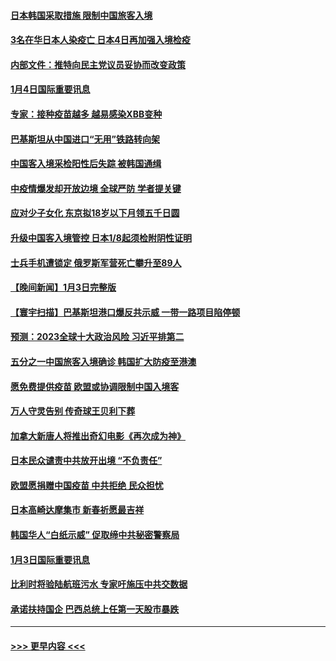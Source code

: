 #### [日本韩国采取措施 限制中国旅客入境](../pages/prog202/a103617009.md?t=01050943) 
#### [3名在华日本人染疫亡 日本4日再加强入境检疫](../pages/prog202/a103616855.md?t=01050943) 
#### [内部文件：推特向民主党议员妥协而改变政策](../pages/prog202/a103616715.md?t=01050943) 
#### [1月4日国际重要讯息](../pages/prog202/a103616726.md?t=01050943) 
#### [专家：接种疫苗越多 越易感染XBB变种](../pages/prog202/a103616711.md?t=01050943) 
#### [巴基斯坦从中国进口“无用”铁路转向架](../pages/prog202/a103615658.md?t=01050943) 
#### [中国客入境采检阳性后失踪 被韩国通缉](../pages/prog202/a103616643.md?t=01050943) 
#### [中疫情爆发却开放边境 全球严防 学者提关键](../pages/prog202/a103616578.md?t=01050943) 
#### [应对少子女化 东京拟18岁以下月领五千日圆](../pages/prog202/a103616571.md?t=01050943) 
#### [升级中国客入境管控 日本1/8起须检附阴性证明](../pages/prog202/a103616563.md?t=01050943) 
#### [士兵手机遭锁定 俄罗斯军营死亡攀升至89人](../pages/prog202/a103616496.md?t=01050943) 
#### [【晚间新闻】1月3日完整版](../pages/prog202/a103616393.md?t=01050943) 
#### [【寰宇扫描】巴基斯坦港口爆反共示威 一带一路项目陷停顿](../pages/prog202/a103616424.md?t=01050943) 
#### [预测：2023全球十大政治风险 习近平排第二](../pages/prog202/a103616362.md?t=01050943) 
#### [五分之一中国旅客入境确诊 韩国扩大防疫至港澳](../pages/prog202/a103616410.md?t=01050943) 
#### [愿免费提供疫苗 欧盟或协调限制中国入境客](../pages/prog202/a103616246.md?t=01050943) 
#### [万人守灵告别 传奇球王贝利下葬](../pages/prog202/a103616259.md?t=01050943) 
#### [加拿大新唐人将推出奇幻电影《再次成为神》](../pages/prog202/a103616184.md?t=01050943) 
#### [日本民众谴责中共放开出境 “不负责任”](../pages/prog202/a103616118.md?t=01050943) 
#### [欧盟愿捐赠中国疫苗 中共拒绝 民众担忧](../pages/prog202/a103616019.md?t=01050943) 
#### [日本高崎达摩集市 新春祈愿最吉祥](../pages/prog202/a103616033.md?t=01050943) 
#### [韩国华人“白纸示威” 促取缔中共秘密警察局](../pages/prog202/a103616029.md?t=01050943) 
#### [1月3日国际重要讯息](../pages/prog202/a103615689.md?t=01050943) 
#### [比利时将验陆航班污水 专家吁施压中共交数据](../pages/prog202/a103615693.md?t=01050943) 
#### [承诺扶持国企 巴西总统上任第一天股市暴跌](../pages/prog202/a103615652.md?t=01050943) 

----
#### [ >>> 更早内容 <<< ](../indexes/prog202-earlier.md)
